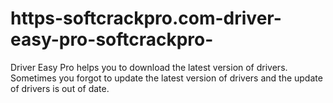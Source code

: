 # https-softcrackpro.com-driver-easy-pro-softcrackpro-
Driver Easy Pro helps you to download the latest version of drivers. Sometimes you forgot to update the latest version of drivers and the update of drivers is out of date.
